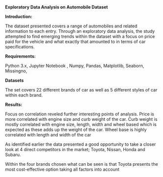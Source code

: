 **Exploratory Data Analysis on Automobile Dataset**

**Introduction:**

The dataset presented covers a range of automobiles and related
information to each entry. Through an exploratory data analysis, the
study attempted to find emerging trends within the dataset with a focus
on price paid for the vehicle and what exactly that amounted to in terms
of car specifications.

**Requirements:**

Python 3.x, Jupyter Notebook , Numpy, Pandas, Matplotlib, Seaborn,
Missingno,

**Datasets**

The set covers 22 different brands of car as well as 5 different styles
of car within each brand.

**Results:**

Focus on correlation reveled further interesting points of analysis.
Price is more correlated with engine size and curb weight of the car.
Curb weight is mostly correlated with engine size, length, width and
wheel based which is expected as these adds up the weight of the car.
Wheel base is highly correlated with length and width of the car

As identified earlier the data presented a good opportunity to take a
closer look at 4 direct competitors in the market; Toyota, Nissan, Honda
and Subaru.

Within the four brands chosen what can be seen is that Toyota presents
the most cost-effective option taking all factors into account
